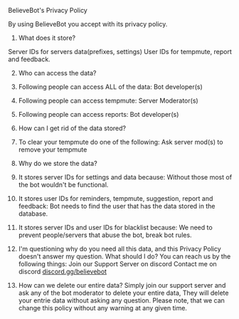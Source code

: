 BelieveBot's Privacy Policy

By using BelieveBot you accept with its privacy policy.

1. What does it store?

Server IDs for servers data(prefixes, settings)
User IDs for tempmute, report and feedback.

2. Who can access the data?

1. Following people can access ALL of the data:
Bot developer(s)
2. Following people can access tempmute:
Server Moderator(s)
3. Following people can access reports:
Bot developer(s)
3. How can I get rid of the data stored?
1. To clear your tempmute do one of the following:
Ask server mod(s) to remove your tempmute
4. Why do we store the data?
1. It stores server IDs for settings and data because:
Without those most of the bot wouldn't be functional.
2. It stores user IDs for reminders, tempmute, suggestion, report and feedback:
Bot needs to find the user that has the data stored in the database.
3. It stores server IDs and user IDs for blacklist because:
We need to prevent people/servers that abuse the bot, break bot rules.
5. I'm questioning why do you need all this data, and this Privacy Policy doesn't answer my question. What should I do?
You can reach us by the following things:
Join our Support Server on discord
Contact me on discord [discord.gg/believebot](https://discord.gg/CaUuqM5uXC)
6. How can we delete our entire data?
Simply join our support server and ask any of the bot moderator to delete your entire data, They will delete your entrie data without asking any question.
Please note, that we can change this policy without any warning at any given time.
